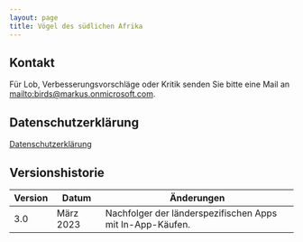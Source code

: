 ```yaml
---
layout: page
title: Vögel des südlichen Afrika
---
```


## Kontakt

Für Lob, Verbesserungsvorschläge oder Kritik senden Sie bitte eine Mail an <mailto:birds@markus.onmicrosoft.com>.

## Datenschutzerklärung

[Datenschutzerklärung](privacy-policy.html)

## Versionshistorie

| Version | Datum          | Änderungen     |
| ------- | -------------- | -------------- |
| 3.0     | März 2023      | Nachfolger der länderspezifischen Apps mit In-App-Käufen. |
